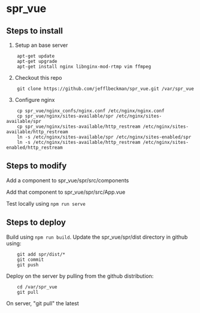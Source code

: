 # spr_vue

## Steps to install
1) Setup an base server
```
    apt-get update
    apt-get upgrade
    apt-get install nginx libnginx-mod-rtmp vim ffmpeg
```
2) Checkout this repo
```
    git clone https://github.com/jefflbeckman/spr_vue.git /var/spr_vue
```
3) Configure nginx
```
    cp spr_vue/nginx_confs/nginx.conf /etc/nginx/nginx.conf
    cp spr_vue/nginx/sites-available/spr /etc/nginx/sites-available/spr
    cp spr_vue/nginx/sites-available/http_restream /etc/nginx/sites-available/http_restream
    ln -s /etc/nginx/sites-available/spr /etc/nginx/sites-enabled/spr
    ln -s /etc/nginx/sites-available/http_restream /etc/nginx/sites-enabled/http_restream
```

## Steps to modify
Add a component to spr\_vue/spr/src/components

Add that component to spr\_vue/spr/src/App.vue

Test locally using ```npm run serve```

## Steps to deploy
Build using ```npm run build```. 
Update the spr_vue/spr/dist directory in github using:
```
    git add spr/dist/*
    git commit
    git push
```
Deploy on the server by pulling from the github distribution:
```
    cd /var/spr_vue
    git pull
```


On server, "git pull" the latest
